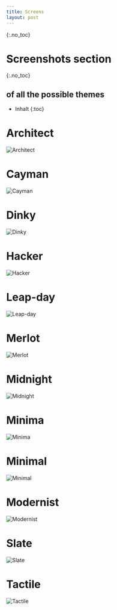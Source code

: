 ```yaml
---
title: Screens
layout: post
---
```

{:.no_toc}
# Screenshots section
{:.no_toc}
## of all the possible themes

* Inhalt
{:toc}

# Architect
![Architect](./assets/images/Screenshots/Architect.jpg)
# Cayman
![Cayman](./assets/images/Screenshots/Cayman.jpg)
# Dinky
![Dinky](./assets/images/Screenshots/Dinky.jpg)
# Hacker
![Hacker](./assets/images/Screenshots/Hacker.jpg)
# Leap-day
![Leap-day](./assets/images/Screenshots/Leap-day.jpg)
# Merlot
![Merlot](./assets/images/Screenshots/Merlot.jpg)
# Midnight
![Midnight](./assets/images/Screenshots/Midnight.jpg)
# Minima
![Minima](./assets/images/Screenshots/Minima.jpg)
# Minimal
![Minimal](./assets/images/Screenshots/Minimal.jpg)
# Modernist
![Modernist](./assets/images/Screenshots/Modernist.jpg)
# Slate
![Slate](./assets/images/Screenshots/Slate.jpg)
# Tactile
![Tactile](./assets/images/Screenshots/Tactile.jpg)

